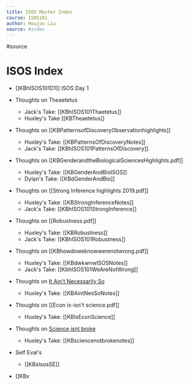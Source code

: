 ```yaml
---
title: ISOS Master Index
course: ISOS101
author: Houjun Liu
source: #index
---
```


#source

# ISOS Index

* [[KBhISOS101D1]] ISOS Day 1
* Thoughts on Theaetetus
    * Jack's Take: [[KBhISOS101Thaetetus]]
    * Huxley's Take [[KBTheaetetus]]
	
* Thoughts on [[KBPatternsofDiscoveryObservationhighlights]]
	* Huxley's Take: [[KBPatternsOfDiscoveryNotes]]
	* Jack's Take: [[KBhISOS101PatternsOfDiscovery]]
* Thoughts on [[KBGenderandtheBiologicalSciencesHighlights.pdf]]
	* Huxley's Take: [[KBGenderAndBioISOS]]
	* Dylan's Take: [[KBdGenderAndBio]]
* Thoughts on [[Strong Inference highlights 2019.pdf]]
	* Huxley's Take: [[KBStrongInferenceNotes]]
	* Jack's Take: [[KBhISOS101StrongInference]]
* Thoughts on [[Robustness.pdf]] 
	* Huxley's Take: [[KBRobustness]]
	* Jack's Take: [[KBhISOS101Robustness]]
* Thoughts on [[KBhowdoweknowwerenotwrong.pdf]]
	* Huxley's Take: [[KBdwkwnwISOSNotes]]
	* Jack's Take: [[KbhISOS101WeAreNotWrong]]
* Thoughts on [It Ain't Necessarily So](https://www.newyorker.com/magazine/2012/09/17/it-aint-necessarily-so)
	* Huxley's Take: [[KBAintNesSoNotes]]
* Thoughts on [[Econ is-isn't science.pdf]]
	* Huxley's Take: [[KBIsEconScience]]
* Thoughts on [Science isnt broke](https://fivethirtyeight.com/features/science-isnt-broken/#part4)
	* Huxley's Take: [[KBsciencenotbrokenotes]]
* Self Eval's
	* [[KBxIsosSE]]
* [[KBx

	
